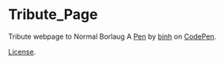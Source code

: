 # Tribute_Page
Tribute webpage to Normal Borlaug
A [Pen](https://codepen.io/spoonable/pen/jwKGWm) by [binh](http://codepen.io/spoonable) on [CodePen](http://codepen.io/).

[License](https://codepen.io/spoonable/pen/jwKGWm/license).
